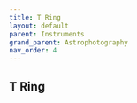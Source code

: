 ```yaml
---
title: T Ring
layout: default
parent: Instruments
grand_parent: Astrophotography
nav_order: 4
---
```


## T Ring
